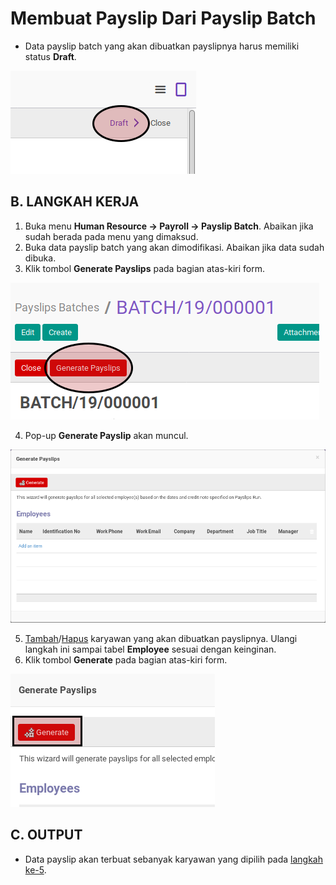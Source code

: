 # Membuat Payslip Dari Payslip Batch

* Data payslip batch yang akan dibuatkan payslipnya harus memiliki status **Draft**.

![](../../img/payslip-batch/status-draft.png)

## B. LANGKAH KERJA

1. Buka menu **Human Resource -> Payroll -> Payslip Batch**. Abaikan jika sudah berada pada menu yang dimaksud.
2. Buka data payslip batch yang akan dimodifikasi. Abaikan jika data sudah dibuka.
3. Klik tombol **Generate Payslips** pada bagian atas-kiri form.

![](../../img/payslip-batch/tombol-generate-payslip.png)

4. Pop-up **Generate Payslip** akan muncul.

![](../../img/payslip-batch/pop-up-generate-payslip.png)

5. <a name="l5">[Tambah](./menambahkan-karyawan.md)/[Hapus](./menghapus-karyawan.md)</a> karyawan yang akan dibuatkan payslipnya. Ulangi langkah ini sampai tabel **Employee** sesuai dengan keinginan.
6. Klik tombol **Generate** pada bagian atas-kiri form.

![](../../img/payslip-batch/tombol-generate.png)

## C. OUTPUT

* Data payslip akan terbuat sebanyak karyawan yang dipilih pada [langkah ke-5](#l5).
